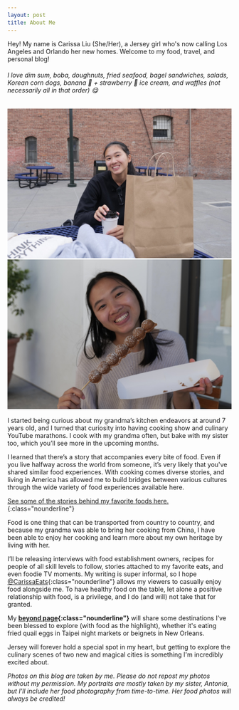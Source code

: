 ```yaml
---
layout: post
title: About Me
---
```

Hey! My name is Carissa Liu (She/Her), a Jersey girl who's now calling Los Angeles and Orlando her new homes. Welcome to my food, travel, and personal blog!

###### I love dim sum, boba, doughnuts, fried seafood, bagel sandwiches, salads, Korean corn dogs, banana 🍌 + strawberry 🍓 ice cream, and waffles (not necessarily all in that order) 😋

<div class="flex-container">
  <div class="flex-item">
      <img src="/assets/images/portraits/carissa-portrait.JPG" class="image">
  </div>
  <div class="flex-item">
      <img src="/assets/images/portraits/carissa-waffle.JPG" class="image">
  </div>
</div>

I started being curious about my grandma’s kitchen endeavors at around 7 years old, and I turned that curiosity into having cooking show and culinary YouTube marathons. I cook with my grandma often, but bake with my sister too, which you’ll see more in the upcoming months. 

I learned that there’s a story that accompanies every bite of food. Even if you live halfway across the world from someone, it’s very likely that you've shared similar food experiences. With cooking comes diverse stories, and living in America has allowed me to build bridges between various cultures through the wide variety of food experiences available here.

[See some of the stories behind my favorite foods here.](/stories/favoritefoods){:class="nounderline"}

Food is one thing that can be transported from country to country, and because my grandma was able to bring her cooking from China, I have been able to enjoy her cooking and learn more about my own heritage by living with her.

I’ll be releasing interviews with food establishment owners, recipes for people of all skill levels to follow, stories attached to my favorite eats, and even foodie TV moments. My writing is super informal, so I hope [@CarissaEats]({{site.url}}){:class="nounderline"} allows my viewers to casually enjoy food alongside me. To have healthy food on the table, let alone a positive relationship with food, is a privilege, and I do (and will) not take that for granted.

My **[beyond page](/beyond){:class="nounderline"}** will share some destinations I’ve been blessed to explore (with food as the highlight), whether it's eating fried quail eggs in Taipei night markets or beignets in New Orleans.

Jersey will forever hold a special spot in my heart, but getting to explore the culinary scenes of two new and magical cities is something I'm incredibly excited about.

*Photos on this blog are taken by me. Please do not repost my photos without my permission. My portraits are mostly taken by my sister, Antonia, but I'll include her food photography from time-to-time. Her food photos will always be credited!*
